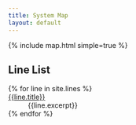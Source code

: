 ```yaml
---
title: System Map
layout: default
---
```


<script>
    window.line_geojson = window.line_geojson || [];
    {% for json_file in site.data.geojson %}
        window.line_geojson.push( {
            source: {{ json_file[0] | jsonify }},
            data: {{ json_file[1] | jsonify }} 
        } );
    {% endfor %}
</script>
<style type="text/css">
    #map-container {
        height: min( 70vh, 1000px);
    }
</style>

<div class="scroll-container">
    <div class="scroll-container__fixed">
        {% include map.html simple=true %}
    </div>
    <div class="scroll-container__scrollable">
        <h2>Line List</h2>
        <dl id="line-list">
        {% for line in site.lines %}
            <dt
                id="line-list-{{ line.name | slugify }}"
                style="text-decoration-color: {{ line.color }};"
            >
                <a href="{{line.url | absolute_url }}">{{line.title}}</a>
            </dt>
            <dd>{{line.excerpt}}</dd>
        {% endfor %}
        </dl>
    </div>
</div>

